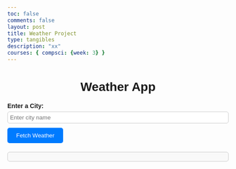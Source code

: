 ```yaml
---
toc: false
comments: false
layout: post
title: Weather Project
type: tangibles
description: "xx"
courses: { compsci: {week: 3} }
---
```

<html lang="en">
<head>
    <meta charset="UTF-8">
    <meta name="viewport" content="width=device-width, initial-scale=1.0">
    <title>Weather App</title>
    <style>
        body {
            font-family: Arial, sans-serif;
        }
        h1 {
            text-align: center;
        }
        label {
            font-weight: bold;
        }
        #weatherOutput {
            margin-top: 20px;
            padding: 10px;
            border: 1px solid #ccc;
            border-radius: 5px;
            background-color: #F9F9F9;
        }
        table {
            width: 100%;
            border-collapse: collapse;
            margin-top: 10px;
        }
        th, td {
            border: 1px solid #ccc;
            padding: 8px;
            text-align: left;
            color: black; /* Text color set to black */
        }
        th {
            background-color: #007BFF;
            color: white;
        }
        button {
            display: block;
            margin-top: 10px;
            background-color: #007BFF;
            color: white;
            border: none;
            border-radius: 5px;
            padding: 10px 20px;
            cursor: pointer;
        }
        button:hover {
            background-color: #0056B3;
        }
        input[type="text"] {
            padding: 5px;
            width: 100%;
            border: 1px solid #ccc;
            border-radius: 5px;
            margin-top: 5px;
        }
    </style>
</head>
<body>
    <h1>Weather App</h1>
    <label for="cityInput">Enter a City:</label>
    <input type="text" id="cityInput" placeholder="Enter city name">
    <button id="fetchWeather">Fetch Weather</button>
    <div id="weatherOutput"></div>
    <script>
        document.addEventListener('DOMContentLoaded', () => {
            const fetchWeatherButton = document.getElementById('fetchWeather');
            const weatherOutput = document.getElementById('weatherOutput');
            fetchWeatherButton.addEventListener('click', async () => {
                const city = document.getElementById('cityInput').value;
                if (!city) {
                    alert('Please enter a city name.');
                    return;
                }
                const url = `https://weather-by-api-ninjas.p.rapidapi.com/v1/weather?city=${encodeURIComponent(city)}`;
                const options = {
                    method: 'GET',
                    headers: {
                        'X-RapidAPI-Key': '47adfc21bcmsh44e5abcedbf2a29p150b62jsn37a5f5ecf19a',
                        'X-RapidAPI-Host': 'weather-by-api-ninjas.p.rapidapi.com',
                    },
                };
                try {
                    const response = await fetch(url, options);
                    const result = await response.json();
                    // Display the weather data in a table
                    const table = document.createElement('table');
                    table.innerHTML = `
                        <thead>
                            <tr>
                                <th>Key</th>
                                <th>Value</th>
                            </tr>
                        </thead>
                        <tbody>
                            ${Object.entries(result).map(([key, value]) => `
                                <tr>
                                    <td>${key}</td>
                                    <td>${value}</td>
                                </tr>
                            `).join('')}
                        </tbody>
                    `;
                    weatherOutput.innerHTML = '';
                    weatherOutput.appendChild(table);
                } catch (error) {
                    console.error(error);
                    alert('Error fetching weather data.');
                }
            });
        });
    </script>
</body>
</html>